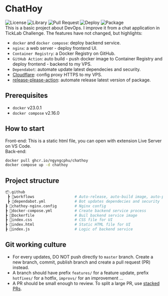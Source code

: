 # ChatHoy
![License](https://img.shields.io/github/license/ngyngcphu/chathoy) ![Library](https://img.shields.io/github/package-json/dependency-version/ngyngcphu/chathoy/socket.io) ![Pull Request](https://img.shields.io/github/issues-pr-closed/ngyngcphu/chathoy) ![Deploy](https://github.com/ngyngcphu/chathoy/actions/workflows/deploy.yml/badge.svg) ![Package](https://img.shields.io/github/package-json/v/ngyngcphu/chathoy)  
This is a basic project about DevOps. I improve it from a chat application in TickLab Challenge. The features have not changed, but highlights:
- `docker` and `docker compose`: deploy backend service.
- `nginx`: a web server - deploy frontend UI.
- `Container Registry`: a Docker Registry on GitHub.
- `GitHub Action`: auto build - push docker image to Container Registry and deploy frontend - backend to my VPS.
- `Dependabot`: automate update latest dependecies and security.
- [Cloudflare](https://www.cloudflare.com): config proxy HTTPS to my VPS.
- [release-please-action](https://github.com/google-github-actions/release-please-action): automate release latest version of package.
## Prerequisites
- `docker` v23.0.1
- `docker compose` v2.16.0
## How to start
Front-end: This is a static html file, you can open with extension Live Server on VS Code.  
Back-end:
```bash
docker pull ghcr.io/ngyngcphu/chathoy
docker compose up -d chathoy
```
## Project structure
```py
📦.github
 ┣ 📂workflows                  # Auto-release, auto-build image, auto-push image, auto-deploy
 ┣ 📜dependabot.yml             # Bot updates dependecies and security
┣ 📜chathoy-nginx.config        # Nginx config 
┣ 📜docker-compose.yml          # Create backend service process
┣ 📜Dockerfile                  # Buil backend service image
┣ 📜index.css                   # CSS file for UI
┣ 📜index.html                  # Static HTML file for UI
┣ 📜index.js                    # Logic of backend service
```
## Git working culture

- For every updates, DO NOT push directly to `master` branch. Create a new branch, commit, publish branch and create a pull request (PR) instead.
- A branch should have prefix `features/` for a feature update, prefix `hotfixes/` for a hotfix, `improvs/` for an improvement ...
- A PR should be small enough to review. To split a large PR, use [stacked PRs](https://blog.logrocket.com/using-stacked-pull-requests-in-github/).